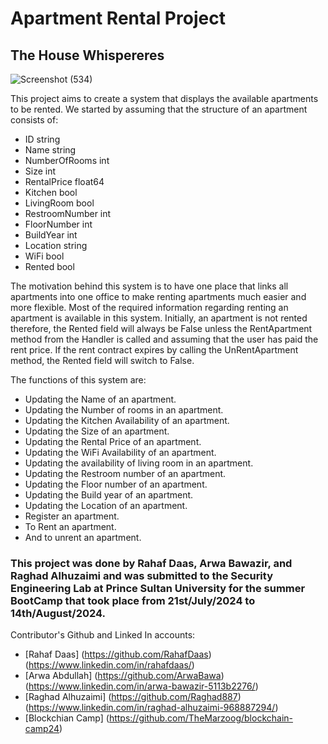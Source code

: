 # Apartment Rental Project

## The House Whispereres

![Screenshot (534)](https://github.com/user-attachments/assets/97a62446-7e2d-4b75-a4cc-bc67d61e9469)

This project aims to create a system that displays the available apartments to be rented.
We started by assuming that the structure of an apartment consists of:

- ID string
- Name string
- NumberOfRooms int
- Size int
- RentalPrice float64
- Kitchen bool
- LivingRoom bool
- RestroomNumber int
- FloorNumber int
- BuildYear int
- Location string
- WiFi bool
- Rented bool

The motivation behind this system is to have one place that links all apartments into one office to make renting apartments much easier and more flexible. Most of the required information regarding renting an apartment is available in this system. Initially, an apartment is not rented therefore, the Rented field will always be False unless the RentApartment method from the Handler is called and assuming that the user has paid the rent price. If the rent contract expires by calling the UnRentApartment method, the Rented field will switch to False.

The functions of this system are:

- Updating the Name of an apartment.
- Updating the Number of rooms in an apartment.
- Updating the Kitchen Availability of an apartment.
- Updating the Size of an apartment.
- Updating the Rental Price of an apartment.
- Updating the WiFi Availability of an apartment.
- Updating the availability of living room in an apartment.
- Updating the Restroom number of an apartment.
- Updating the Floor number of an apartment.
- Updating the Build year of an apartment.
- Updating the Location of an apartment.
- Register an apartment.
- To Rent an apartment.
- And to unrent an apartment.

### This project was done by Rahaf Daas, Arwa Bawazir, and Raghad Alhuzaimi and was submitted to the Security Engineering Lab at Prince Sultan University for the summer BootCamp that took place from 21st/July/2024 to 14th/August/2024.

Contributor's Github and Linked In accounts:

- [Rahaf Daas] (https://github.com/RahafDaas) (https://www.linkedin.com/in/rahafdaas/)
- [Arwa Abdullah] (https://github.com/ArwaBawa) (https://www.linkedin.com/in/arwa-bawazir-5113b2276/)
- [Raghad Alhuzaimi] (https://github.com/Raghad887) (https://www.linkedin.com/in/raghad-alhuzaimi-968887294/)
- [Blockchian Camp] (https://github.com/TheMarzoog/blockchain-camp24)
